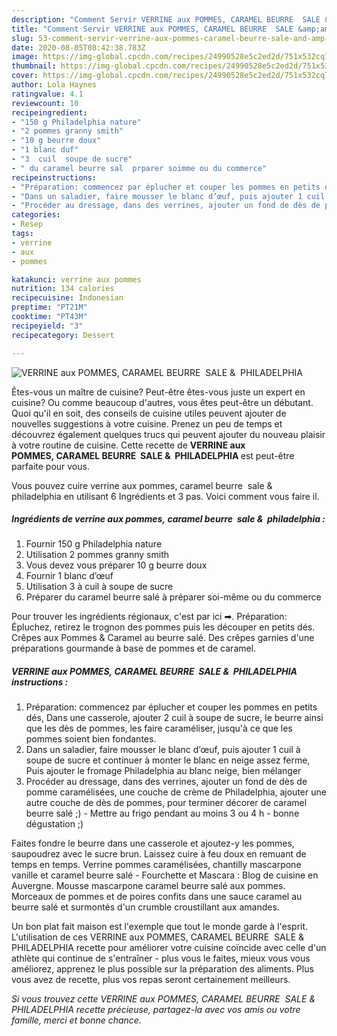 ```yaml
---
description: "Comment Servir VERRINE aux POMMES, CARAMEL BEURRE  SALE &amp;amp;  PHILADELPHIA"
title: "Comment Servir VERRINE aux POMMES, CARAMEL BEURRE  SALE &amp;amp;  PHILADELPHIA"
slug: 53-comment-servir-verrine-aux-pommes-caramel-beurre-sale-and-amp-philadelphia
date: 2020-08-05T08:42:38.783Z
image: https://img-global.cpcdn.com/recipes/24990528e5c2ed2d/751x532cq70/verrine-aux-pommes-caramel-beurre-sale-philadelphia-photo-principale-de-la-recette.jpg
thumbnail: https://img-global.cpcdn.com/recipes/24990528e5c2ed2d/751x532cq70/verrine-aux-pommes-caramel-beurre-sale-philadelphia-photo-principale-de-la-recette.jpg
cover: https://img-global.cpcdn.com/recipes/24990528e5c2ed2d/751x532cq70/verrine-aux-pommes-caramel-beurre-sale-philadelphia-photo-principale-de-la-recette.jpg
author: Lola Haynes
ratingvalue: 4.1
reviewcount: 10
recipeingredient:
- "150 g Philadelphia nature"
- "2 pommes granny smith"
- "10 g beurre doux"
- "1 blanc duf"
- "3  cuil  soupe de sucre"
- " du caramel beurre sal  prparer soimme ou du commerce"
recipeinstructions:
- "Préparation: commencez par éplucher et couper les pommes en petits dés, Dans une casserole, ajouter 2 cuil à soupe de sucre, le beurre ainsi que les dès de pommes, les faire caraméliser, jusqu&#39;à ce que les pommes soient bien fondantes."
- "Dans un saladier, faire mousser le blanc d’œuf, puis ajouter 1 cuil à soupe de sucre et continuer à monter le blanc en neige assez ferme, Puis ajouter le fromage Philadelphia au blanc neige, bien mélanger"
- "Procéder au dressage, dans des verrines, ajouter un fond de dès de pomme caramélisées, une couche de crème de Philadelphia, ajouter une autre couche de dès de pommes, pour terminer décorer de caramel beurre salé ;) Mettre au frigo pendant au moins 3 ou 4 h bonne dégustation ;)"
categories:
- Resep
tags:
- verrine
- aux
- pommes

katakunci: verrine aux pommes 
nutrition: 134 calories
recipecuisine: Indonesian
preptime: "PT21M"
cooktime: "PT43M"
recipeyield: "3"
recipecategory: Dessert

---
```



![VERRINE aux POMMES, CARAMEL BEURRE  SALE &amp;  PHILADELPHIA](https://img-global.cpcdn.com/recipes/24990528e5c2ed2d/751x532cq70/verrine-aux-pommes-caramel-beurre-sale-philadelphia-photo-principale-de-la-recette.jpg)

Êtes-vous un maître de cuisine? Peut-être êtes-vous juste un expert en cuisine? Ou comme beaucoup d'autres, vous êtes peut-être un débutant. Quoi qu'il en soit, des conseils de cuisine utiles peuvent ajouter de nouvelles suggestions à votre cuisine. Prenez un peu de temps et découvrez également quelques trucs qui peuvent ajouter du nouveau plaisir à votre routine de cuisine. Cette recette de <strong> VERRINE aux POMMES, CARAMEL BEURRE  SALE &amp;  PHILADELPHIA </strong> est peut-être parfaite pour vous.

<!--inarticleads1-->

Vous pouvez cuire verrine aux pommes, caramel beurre  sale &amp;  philadelphia en utilisant 6 Ingrédients et 3 pas. Voici comment vous faire il.

##### Ingrédients de verrine aux pommes, caramel beurre  sale &amp;  philadelphia :

1. Fournir 150 g Philadelphia nature
1. Utilisation 2 pommes granny smith
1. Vous devez vous préparer 10 g beurre doux
1. Fournir 1 blanc d’œuf
1. Utilisation 3 à cuil à soupe de sucre
1. Préparer  du caramel beurre salé à préparer soi-même ou du commerce


Pour trouver les ingrédients régionaux, c&#39;est par ici ➡. Préparation: Épluchez, retirez le trognon des pommes puis les découper en petits dés. Crêpes aux Pommes &amp; Caramel au beurre salé. Des crêpes garnies d&#39;une préparations gourmande à base de pommes et de caramel. 

<!--inarticleads2-->

##### VERRINE aux POMMES, CARAMEL BEURRE  SALE &amp;  PHILADELPHIA instructions :

1. Préparation: commencez par éplucher et couper les pommes en petits dés, Dans une casserole, ajouter 2 cuil à soupe de sucre, le beurre ainsi que les dès de pommes, les faire caraméliser, jusqu&#39;à ce que les pommes soient bien fondantes.
1. Dans un saladier, faire mousser le blanc d’œuf, puis ajouter 1 cuil à soupe de sucre et continuer à monter le blanc en neige assez ferme, Puis ajouter le fromage Philadelphia au blanc neige, bien mélanger
1. Procéder au dressage, dans des verrines, ajouter un fond de dès de pomme caramélisées, une couche de crème de Philadelphia, ajouter une autre couche de dès de pommes, pour terminer décorer de caramel beurre salé ;) - Mettre au frigo pendant au moins 3 ou 4 h - bonne dégustation ;)


Faites fondre le beurre dans une casserole et ajoutez-y les pommes, saupoudrez avec le sucre brun. Laissez cuire à feu doux en remuant de temps en temps. Verrine pommes caramélisées, chantilly mascarpone vanille et caramel beurre salé - Fourchette et Mascara : Blog de cuisine en Auvergne. Mousse mascarpone caramel beurre salé aux pommes. Morceaux de pommes et de poires confits dans une sauce caramel au beurre salé et surmontés d&#39;un crumble croustillant aux amandes. 

<!--inarticleads1-->

<p>
Un bon plat fait maison est l'exemple que tout le monde garde à l'esprit. L'utilisation de ces VERRINE aux POMMES, CARAMEL BEURRE  SALE &amp;  PHILADELPHIA recette pour améliorer votre cuisine coïncide avec celle d'un athlète qui continue de s'entraîner - plus vous le faites, mieux vous vous améliorez, apprenez le plus possible sur la préparation des aliments. Plus vous avez de recette, plus vos repas seront certainement meilleurs.
</p>

<p>
<i>Si vous trouvez cette VERRINE aux POMMES, CARAMEL BEURRE  SALE &amp;  PHILADELPHIA recette précieuse, partagez-la avec vos amis ou votre famille, merci et bonne chance.</i>
</p>
